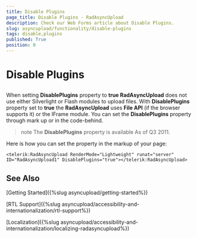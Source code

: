 ```yaml
---
title: Disable Plugins
page_title: Disable Plugins - RadAsyncUpload
description: Check our Web Forms article about Disable Plugins.
slug: asyncupload/functionality/disable-plugins
tags: disable,plugins
published: True
position: 0
---
```


# Disable Plugins

## 

When setting **DisablePlugins** property to **true RadAsyncUpload** does not use either Silverlight or Flash modules to upload files. With **DisablePlugins** property set to **true** the **RadAsyncUpload** uses **File API** (if the browser supports it) or the IFrame module. You can set the **DisablePlugins** property through mark up or in the code-behind.

>note The **DisablePlugins** property is available As of Q3 2011.
>

Here is how you can set the property in the markup of your page:

````ASP.NET
<telerik:RadAsyncUpload RenderMode="Lightweight" runat="server" ID="RadAsyncUpload1" DisablePlugins="true"></telerik:RadAsyncUpload>
````

## See Also

[Getting Started]({%slug asyncupload/getting-started%})

[RTL Support]({%slug asyncupload/accessibility-and-internationalization/rtl-support%})

[Localization]({%slug asyncupload/accessibility-and-internationalization/localizing-radasyncupload%})
